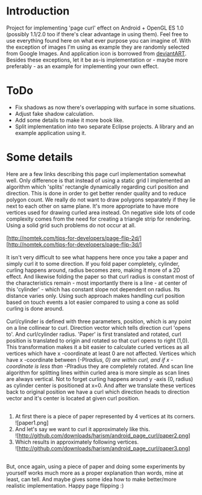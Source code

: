 Introduction
============
Project for implementing 'page curl' effect on Android + OpenGL ES 1.0 (possibly 1.1/2.0 too if there's clear advantage in using them).
Feel free to use everything found here on what ever purpose you can imagine of. With the exception of
images I'm using as example they are randomly selected from Google Images. And application icon is borrowed
from [deviantART](http://browse.deviantart.com/customization/icons/dock/#/dz0w8n). Besides these
exceptions, let it be as-is implementation or - maybe more preferably - as an example for implementing your own effect.

ToDo
====
* Fix shadows as now there's overlapping with surface in some situations.
* Adjust fake shadow calculation.
* Add some details to make it more book like.
* Split implementation into two separate Eclipse projects. A library and an example application using it.

Some details
============
Here are a few links describing this page curl implementation somewhat well.
Only difference is that instead of using a static grid I implemented an algorithm
which 'splits' rectangle dynamically regarding curl position and direction.
This is done in order to get better render quality and to reduce polygon count.
We really do not want to draw polygons separately if they lie next to each other on same plane.
It's more appropriate to have more vertices used for drawing curled area instead.
On negative side lots of code complexity comes from the need for creating a triangle strip for rendering.
Using a solid grid such problems do not occur at all.<br/>
<br/>
[http://nomtek.com/tips-for-developers/page-flip-2d/]<br/>
[http://nomtek.com/tips-for-developers/page-flip-3d/]<br/>
<br/>
It isn't very difficult to see what happens here once you take a paper and simply
curl it to some direction. If you fold paper completely, cylinder, curling happens around,
radius becomes zero, making it more of a 2D effect. And likewise folding the paper so
that curl radius is constant most of the characteristics remain - most importantly there
is a line - at center of this 'cylinder' - which has constant slope not dependent on radius.
Its distance varies only. Using such approach makes handling curl position based on touch events
a lot easier compared to using a cone as solid curling is done around.<br/>
<br/>
Curl/cylinder is defined with three parameters, position, which is any point on a line collinear to
curl. Direction vector which tells direction curl 'opens to'. And curl/cylinder
radius. 'Paper' is first translated and rotated, curl position is translated
to origin and rotated so that curl opens to right (1,0). This transformation makes
it a bit easier to calculate curled vertices as all vertices which have x -coordinate
at least 0 are not affected. Vertices which have x -coordinate between (-PI*radius, 0)
are within curl, and if x -coordinate is less than -PI*radius they are completely rotated.
And scan line algorithm for splitting lines within curled area is more simple as
scan lines are always vertical. Not to forget curling happens around y -axis (0, radius) as
cylinder center is positioned at x=0. And after we translate these vertices back to
original position we have a curl which direction heads to direction vector and it's center
is located at given curl position.<br/>
<br/>
1. At first there is a piece of paper represented by 4 vertices at its corners.<br/>
![paper1.png]<br/>
2. And let's say we want to curl it approximately like this.<br/>
![http://github.com/downloads/harism/android_page_curl/paper2.png]<br/>
3. Which results in approximately following vertices.<br/>
![http://github.com/downloads/harism/android_page_curl/paper3.png]<br/>
<br/>
But, once again, using a piece of paper and doing some experiments by yourself works
much more as a proper explanation than words, mine at least, can tell.
And maybe gives some idea how to make better/more realistic implementation.
Happy page flipping  :)<br/>
